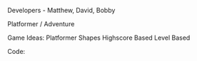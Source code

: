 Developers - Matthew, David, Bobby

Platformer / Adventure


Game Ideas:
Platformer
Shapes
Highscore Based
Level Based











 

Code:

